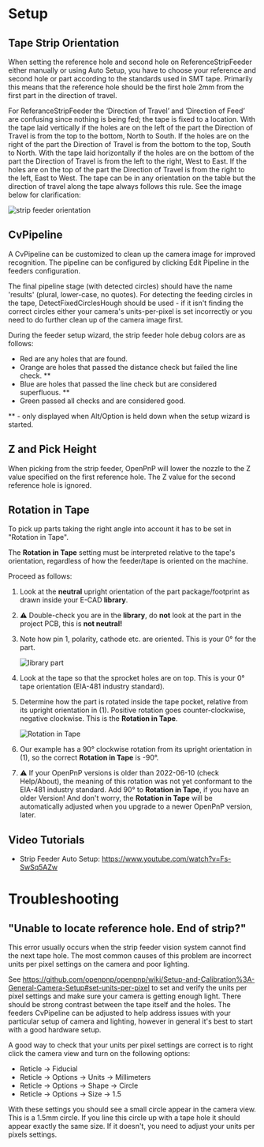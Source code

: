 # Setup

## Tape Strip Orientation

When setting the reference hole and second hole on ReferenceStripFeeder either manually or using Auto Setup, you have to choose your reference and second hole or part according to the standards used in SMT tape. Primarily this means that the reference hole should be the first hole 2mm from the first part in the direction of travel.

For ReferanceStripFeeder the ‘Direction of Travel’ and ‘Direction of Feed’ are confusing since nothing is being fed; the tape is fixed to a location.
 With the tape laid vertically if the holes are on the left of the part the Direction of Travel is from the top to the bottom, North to South. If the holes are on the right of the part the Direction of Travel is from the bottom to the top, South to North. 
 With the tape laid horizontally if the holes are on the bottom of the part the Direction of Travel is from the left to the right, West to East. If the holes are on the top of the part the Direction of Travel is from the right to the left, East to West. 
 The tape can be in any orientation on the table but the direction of travel along the tape always follows this rule. See the image below for clarification:

![strip feeder orientation](https://user-images.githubusercontent.com/3868450/34457250-6b69f62a-edab-11e7-8030-0eeed21a9692.png)

## CvPipeline

A CvPipeline can be customized to clean up the camera image for improved recognition. The pipeline can be configured by clicking Edit Pipeline in the feeders configuration.

The final pipeline stage (with detected circles) should have the name 'results' (plural, lower-case, no quotes). For detecting the feeding circles in the tape, DetectFixedCirclesHough should be used - if it isn't finding the correct circles either your camera's units-per-pixel is set incorrectly or you need to do further clean up of the camera image first.

During the feeder setup wizard, the strip feeder hole debug colors are as follows:

* Red are any holes that are found.
* Orange are holes that passed the distance check but failed the line check. **
* Blue are holes that passed the line check but are considered superfluous. **
* Green passed all checks and are considered good.

** - only displayed when Alt/Option is held down when the setup wizard is started.

## Z and Pick Height

When picking from the strip feeder, OpenPnP will lower the nozzle to the Z value specified on the first reference hole. The Z value for the second reference hole is ignored.

## Rotation in Tape
To pick up parts taking the right angle into account it has to be set in "Rotation in Tape". 

The **Rotation in Tape** setting must be interpreted relative to the tape's orientation, regardless of how the feeder/tape is oriented on the machine. 

Proceed as follows:

1. Look at the **neutral** upright orientation of the part package/footprint as drawn inside your E-CAD **library**.
1. ⚠ Double-check you are in the **library**, do **not** look at the part in the project PCB, this is **not neutral!**  
1. Note how pin 1, polarity, cathode etc. are oriented. 
   This is your 0° for the part. 

   ![library part](https://user-images.githubusercontent.com/9963310/173001959-d0b8e036-c73d-4e39-99ec-589f6b16d32c.png)

1. Look at the tape so that the sprocket holes are on top. 
   This is your 0° tape orientation (EIA-481 industry standard). 
1. Determine how the part is rotated inside the tape pocket, relative from its upright orientation in (1). Positive rotation goes counter-clockwise, negative clockwise.
   This is the **Rotation in Tape**.

   ![Rotation in Tape](https://user-images.githubusercontent.com/9963310/173055769-d776d177-b013-498e-8371-d631e43f1bb4.png)

1. Our example has a 90° clockwise rotation from its upright orientation in (1), so the correct **Rotation in Tape** is -90°. 
1. ⚠ If your OpenPnP versions is older than 2022-06-10 (check Help/About), the meaning of this rotation was not yet conformant to the EIA-481 industry standard. Add 90° to **Rotation in Tape**, if you have an older Version! And don't worry, the **Rotation in Tape** will be automatically adjusted when you upgrade to a newer OpenPnP version, later.


## Video Tutorials

* Strip Feeder Auto Setup: https://www.youtube.com/watch?v=Fs-SwSq5AZw

# Troubleshooting

## "Unable to locate reference hole. End of strip?" 

This error usually occurs when the strip feeder vision system cannot find the next tape hole. The most common causes of this problem are incorrect units per pixel settings on the camera and poor lighting.

See https://github.com/openpnp/openpnp/wiki/Setup-and-Calibration%3A-General-Camera-Setup#set-units-per-pixel to set and verify the units per pixel settings and make sure your camera is getting enough light. There should be strong contrast between the tape itself and the holes. The feeders CvPipeline can be adjusted to help address issues with your particular setup of camera and lighting, however in general it's best to start with a good hardware setup.

A good way to check that your units per pixel settings are correct is to right click the camera view and turn on the following options:
* Reticle -> Fiducial
* Reticle -> Options -> Units -> Millimeters
* Reticle -> Options -> Shape -> Circle
* Reticle -> Options -> Size -> 1.5

With these settings you should see a small circle appear in the camera view. This is a 1.5mm circle. If you line this circle up with a tape hole it should appear exactly the same size. If it doesn't, you need to adjust your units per pixels settings.